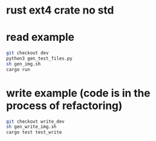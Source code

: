 # rust ext4 crate no std

# read example

```sh
git checkout dev
python3 gen_test_files.py
sh gen_img.sh
cargo run
```

# write example (code is in the process of refactoring)

```sh
git checkout write_dev
sh gen_write_img.sh
cargo test test_write
```





